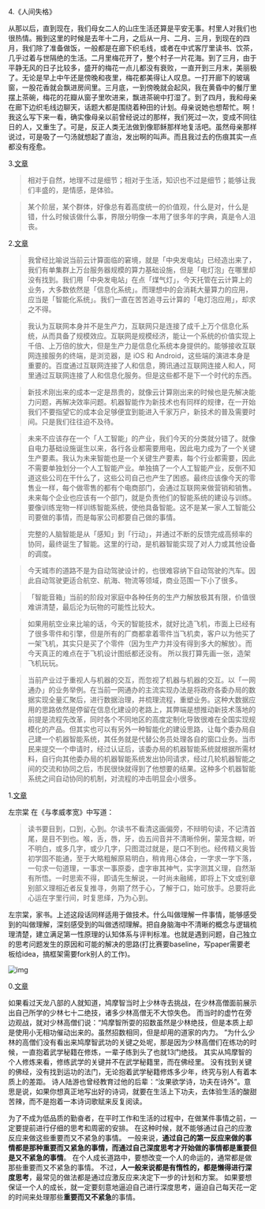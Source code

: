4.《人间失格》

从那以后，直到现在，我们母女二人的山庄生活还算是平安无事。村里人对我们也很热情。搬到这里的时候是去年十二月，之后从一月、二月、三月，到现在的四月，我们除了准备做饭，一般都是在廊下织毛线，或者在中式客厅里读书、饮茶，几乎过着与世隔绝的生活。二月里梅花开了，整个村子一片花海。到了三月，由于平静无风的日子比较多，盛开的梅花一点儿都没有衰败，一直开到三月末，美丽极了。无论是早上中午还是傍晚和夜里，梅花都美得让人叹息。一打开廊下的玻璃窗，一股花香就会飘进房间里。三月底，一到傍晚就会起风，我在黄昏中的餐厅里摆上茶碗，梅花的花瓣从窗子里吹进来，飘进茶碗中打湿了。到了四月，我和母亲在廊下边织毛线边聊天，话题大都是围绕着种田的计划。母亲说她也想帮忙。啊！我这么写下来一看，确实像母亲以前曾经说过的那样，我们死过一次，变成不同往日的人，又重生了。可是，反正人类无法做到像耶稣那样地复活吧。虽然母亲那样说过，可是吸了一勺汤就想起了直治，发出啊的叫声。而且我过去的伤痕其实一点都没有痊愈。

3.[文章](http://www.shuang0420.com/2016/12/20/新的开始/)

>相对于自然，地理不过是细节；相对于生活，知识也不过是细节；能够让我们丰盛的，是情感，是体验。

>某个阶层，某个群体，好像总有着高度统一的价值观，什么是对，什么是错，什么时候该做什么事，界限分明像一本用了很多年的字典，真是令人沮丧。


2.[文章](https://mp.weixin.qq.com/s?__biz=MzIzOTU0NTQ0MA==&mid=2247490818&idx=1&sn=d0ddf11c6181affc4aa10f250945a642&chksm=e929200dde5ea91bf7ac239465a4563de721a35c21428db1793cc2c1676b834199ce498a61f1&mpshare=1&scene=23&srcid=%23rd)

> 我曾经比喻说当前云计算面临的窘境，就是「中央发电站」已经造出来了，我们有单集群上万台服务器规模的算力基础设施，但是「电灯泡」在哪里却没有找到。我们用「中央发电站」在点「煤气灯」，今天托管在云计算上的业务，大多数依然是「信息化系统」。而理想中的会消耗大量算力的应用，应当是「智能化系统」。我们一直在苦苦追寻云计算的「电灯泡应用」，却求之不得。

>我认为互联网本身并不是生产力，互联网只是连接了成千上万个信息化系统，从而具备了规模效应。互联网是规模经济，能让一个系统的价值实现上千倍、上万倍的放大，但是生产力是信息化系统本身提供的。能够接收互联网连接服务的终端，是浏览器，是 iOS 和 Android，这些端的演进本身是重要的。百度通过互联网连接了人和信息，腾讯通过互联网连接人和人，阿里通过互联网连接了人和信息化服务。但是这些都不是下一个时代的东西。

>新技术刚出来的成本一定是昂贵的，就像云计算刚出来的时候也是先解决能力问题，再解决效率问题。机器智能作为新技术也有同样的规律，在一开始我们不要指望它的成本会足够便宜到能进入千家万户，新技术的普及需要时间。只是我们往往迫不及待。

>未来不应该存在一个「人工智能」的产业，我们今天的分类就分错了。就像自电力基础设施诞生以来，各行各业都需要用电，因此电力成为了一个关键生产要素。我认为未来智能也是一个关键生产要素，每个行业都需要，因此不需要单独划分一个人工智能产业。单独搞了一个人工智能产业，反倒不知道这些公司在干什么了，这些公司自己也产生了困惑。最终应该像今天的零售业一样，每个做零售的都有个电商部门，会通过互联网来做营销和销售。未来每个企业也应该有一个部门，就是负责他们的智能系统的建设与训练。要像训练宠物一样训练智能系统，使他具备智能。这不是某一家人工智能公司要做的事情，而是每家公司都要自己做的事情。

>完整的人脑智能是从「感知」到「行动」，并通过不断的反馈完成高频率的协同，最终诞生了智能。这里的行动，是机器智能实现了对人力或其他设备的调度。

>今天城市的道路不是为自动驾驶设计的，也很难容纳下自动驾驶的汽车。因此自动驾驶更适合航空、航海、物流等领域，商业范围一下小了很多。

>「智能音箱」当前的阶段对家庭中各种任务的生产力解放极其有限，价值很难讲清楚，最后沦为玩物的可能性比较大。

>如果用航空业来比喻的话，今天的智能技术，就好比造飞机，市面上已经有了很多零件和引擎，但是所有的厂商都拿着零件当飞机卖，客户以为他买了一架飞机，其实只是买了个零件（因为生产力并没有得到多大的解放）。而今天真正的难点在于飞机设计图纸都还没有。 所以我打算先画一张，造架飞机玩玩。

>当前产业过于重视人与机器的交互，而忽视了机器与机器的交互。以「一网通办」的业务举例。在当前一网通办的主流实现办法是将政府各委办局的数据实现全量汇聚后，进行数据治理，并梳理流程，重塑业务。这种大数据应用的思路依然是停留在信息化建设的老路上，其弊端是想推动新技术落地的前提是流程先改革，同时各个不同地区的高度定制化导致很难在全国实现规模化的产品。但其实也可以有另外一种智能化的建设思路，让每个委办局自己建一个机器智能系统，其任务就是代替公务员处理各自的窗口业务。当市民来提交一个申请时，经过认证后，该委办局的机器智能系统就根据所需材料，自行向其他委办局的机器智能系统发出协同请求，经过几轮机器智能之间的交流和协同之后，市民很快就得到了他想要的结果。这种多个机器智能系统之间自动协同的机制，对流程的冲击明显会小很多。


1.[文章](https://mp.weixin.qq.com/s?__biz=MzIzOTU0NTQ0MA==&mid=2247490802&idx=1&sn=4d510e2409c6da4a9fdaefa1195b6d32&chksm=e92921fdde5ea8eb5cf03be5183c29cbe8914c2e48f140294cf533e5b4bc2fa06c8ea36cc51a&token=1067283182&lang=zh_CN&scene=21#wechat_redirect)

左宗棠 在《与孝威孝宽》中写道：

>读书要目到，口到，心到。尔读书不看清这画偏旁，不辩明句读，不记清首尾，是目不到也。喉，舌，唇，牙，齿五间音并不清晰伶俐，蒙笼含糊，听不明白，或多几字，或少几字，只图混过就是，是口不到也。经传精义奥皆初学固不能通，至于大略粗解原易明白，稍肯用心体会，一字求一字下落，一句求一句道理，一事求一事原委，虚字审其神气，实字测其义理，自然渐有所悟。一时思索不得，即请先生解说，一时尚未融稀，即将上下文或别章别部义理相近者反复推寻，务期了然于心，了解于口，始可放手。总要将此心运在字里行间，时复思绎，乃为心到。

左宗棠，家书。上述这段话同样适用于做技术。什么叫做理解一件事情，能够感受到的叫做理解，深刻感受到的叫做透彻理解。把自身脑海中不清晰的概念与逻辑梳理清楚，建立满足第一性原理的认知体系与评判标准。也就是遇到问题，自己独立的思考问题发生的原因和可能的解决的思路(打比赛要baseline，写paper需要老板给idea，搞框架需要fork别人的工作)。

![img](https://mmbiz.qpic.cn/mmbiz_png/LwZPmXjm4WyZzHKDCyU0ic1XeK1TRJex3GXg6Eh04zyJvNwOHmN0DdnhYCgYWygDRuJDLwPxbuxWIWicfYfqRibnQ/640?wx_fmt=png&wxfrom=5&wx_lazy=1&wx_co=1)

0.[文章](https://zhuanlan.zhihu.com/p/27781220?utm_source=qq&utm_medium=social&utm_oi=52727124066304)

如果看过天龙八部的人就知道，鸠摩智当时上少林寺去挑战，在少林高僧面前展示出自己所学的少林七十二绝技，诸多少林高僧无不大惊失色。
而当时的虚竹在旁边观战，就对少林高僧们说：“鸠摩智所耍的招数虽然是少林绝技，但是本质上却是使用小无相功催动出来的。虽然招数相同，但是却用的道家的内力。
”为什么少林的高僧们没有看出来鸠摩智武功的关键之处呢，那是因为少林高僧们在练功的时候，一直抱着武学秘籍在修炼，一辈子练到头了也就13门绝技。
其实从鸠摩智的个人修炼来看，修练武学的关键并不在武学秘籍里，而在佛经里。
没有找到关键的佛经，没有找到运功的法门，无论抱着武学秘籍修炼多少年，终究与别人有着本质上的差距。
诗人陆游也曾经教育过他的后辈：“汝果欲学诗，功夫在诗外”。意思是说，如果你想真正地写出好的诗词，就要在生活上下功夫，去体验生活的酸甜苦辣，而不是抱着一本诗词歌赋来反复阅读。

为了不成为低品质的勤奋者，在平时工作和生活的过程中，在做某件事情之前，一定要提前进行仔细的思考和周密的安排。
在这种时候，就不能够通过自己的应激反应来做这些重要而又不紧急的事情。
一般来说，**通过自己的第一反应来做的事情都是那种重要而又紧急的事情，而通过自己深度思考才开始做的事情都是重要但是又不紧急的事情**。
在个人成长道路中，要想改变一个人的命运的，通常都是做那些重要而又不紧急的事情。
不过，**人一般来说都是有惰性的，都是懒得进行深度思考**，最常见的做法都是通过应激反应来决定下一步的计划和方案。
如果要想保证一个人的成长，就一定要刻意地逼迫自己进行深度思考，逼迫自己每天花一定的时间来处理那些**重要而又不紧急**的事情。
